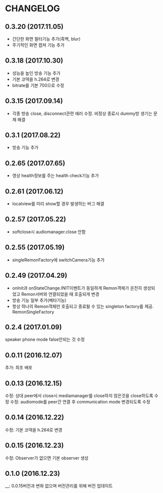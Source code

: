 # CHANGELOG
## 0.3.20 (2017.11.05)
- 간단한 화면 필터기능 추가(흑백, blur)
- 주기적인 화면 캡쳐 기능 추가
## 0.3.18 (2017.10.30)
- 성능을 높인 방송 기능 추가
- 기본 코덱을 h.264로 변경
- bitrate를 기본 700으로 수정
## 0.3.15 (2017.09.14)
- 각종 방송 close, disconnect관련 에러 수정. 비정상 종료시 dummy방 생기는 문제 해결
## 0.3.1 (2017.08.22)
- 방송 기능 추가
## 0.2.65 (2017.07.65)
- 영상 health정보를 주는 health check기능 추가
## 0.2.61 (2017.06.12)
- localview를 미리 show할 경우 발생하는 버그 해결
## 0.2.57 (2017.05.22)
- softclose시 audiomanager.close 안함
## 0.2.55 (2017.05.19)
- singleRemonFactory에 switchCamera기능 추가
## 0.2.49 (2017.04.29)
- onInit과 onStateChange.INIT이벤트가 동일하게 Remon객체가 온전히 생성되었고 Remon서버와 연결되었을 때 호출되게 변경
- 방송 기능 일부 추가(베타기능)
- 항상 하나의 Remon객체만 호출되고 종료될 수 있는 singleton factory를 제공. RemonSingleFactory

## 0.2.4 (2017.01.09)
speaker phone mode false안되는 것 수정

## 0.0.11 (2016.12.07)
추가: 최초 배포

## 0.0.13 (2016.12.15)
수정: 상대 peer에서 close시 mediamanager를 close하지 않은것을 close하도록 수정
수정: audiomode를 peer간 연결 후 communication mode 변경되도록 수정

## 0.0.14 (2016.12.22)
수정: 기본 코덱을 h.264로 변경

## 0.0.15 (2016.12.23)
수정: Observer가 없으면 기본 observer 생성

## 0.1.0 (2016.12.23)
__: 0.0.15버전과 변화 없으며 버전관리를 위해 버전 업데이트
